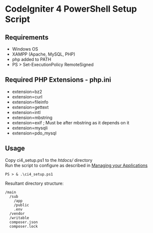 # CodeIgniter 4 PowerShell Setup Script
## Requirements
* Windows OS
* XAMPP (Apache, MySQL, PHP)
* php added to PATH
* PS > Set-ExecutionPolicy RemoteSigned
## Required PHP Extensions - php.ini
* extension=bz2
* extension=curl
* extension=fileinfo
* extension=gettext
* extension=intl
* extension=mbstring
* extension=exif      ; Must be after mbstring as it depends on it
* extension=mysqli
* extension=pdo_mysql
## Usage
Copy ci4_setup.ps1 to the *htdocs/* directory  
Run the script to configure as described in [Managing your Applications](https://codeigniter.com/user_guide/general/managing_apps.html)
```
PS > & .\ci4_setup.ps1
```
Resultant directory structure:
```
/main
  /sub
    /app
    /public
    .env
  /vendor
  /writable
  composer.json
  composer.lock
```
